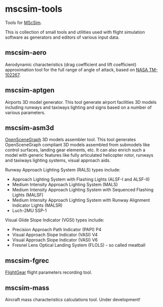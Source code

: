 # mscsim-tools
Tools for [MScSim](http://marekcel.pl/mscsim).

This is collection of small tools and utilities used with flight simulation software as generators and editors of various input data.

## mscsim-aero
Aerodynamic characteristics (drag coefficient and lift coefficient) approximation tool for the full range of angle of attack, based on [NASA TM-102267](https://ntrs.nasa.gov/citations/19910009728).

## mscsim-aptgen
Airports 3D model generator. This tool generate airport facilities 3D models including runways and taxiways lighting and signs based on a number of various parameters.

## mscsim-asm3d
[OpenSceneGraph](http://www.openscenegraph.org/) 3D models assembler tool. This tool generates OpenSceneGraph compliant 3D models assembled from submodels like control surfaces, landing gear elements, etc. It can also enrich such a model with generic features like fully articulated helicopter rotor, runways and taxiways lighting systems, visual approach aids.

Runway Approach Lighting System (RALS) types include:

* Approach Lighting System with Flashing Lights (ALSF-I and ALSF-II)
* Medium Intensity Approach Lighting System (MALS)
* Medium Intensity Approach Lighting System with Sequenced Flashing Lights (MALSF)
* Medium Intensity Approach Lighting System with Runway Alignment Indicator Lights (MALSR)
* Luch-2MU SSP-1

Visual Glide Slope Indicator (VGSI) types include:

* Precision Approach Path Indicator (PAPI) P4
* Visual Approach Slope Indicator (VASI) V4
* Visual Approach Slope Indicator (VASI) V6
* Fresnel Lens Optical Landing System (FLOLS) - so called meatball

## mscsim-fgrec
[FlightGear](https://www.flightgear.org/) flight parameters recording tool.

## mscsim-mass
Aircraft mass characteristics calculations tool. Under development!
